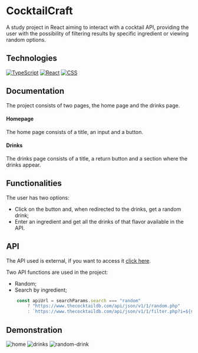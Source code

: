# CocktailCraft

A study project in React aiming to interact with a cocktail API, providing the user with the possibility of filtering results by specific ingredient or viewing random options.
## Technologies

[![TypeScript](https://img.shields.io/badge/TypeScript-007ACC?style=for-the-badge&logo=typescript&logoColor=white)](https://www.typescriptlang.org/)
[![React](https://img.shields.io/badge/React-61DAFB?style=for-the-badge&logo=react&logoColor=white)](https://reactjs.org/)
[![CSS](https://img.shields.io/badge/CSS-1572B6?style=for-the-badge&logo=css3&logoColor=white)](https://developer.mozilla.org/en-US/docs/Web/CSS)


## Documentation

The project consists of two pages, the home page and the drinks page.

#### Homepage
The home page consists of a title, an input and a button.

#### Drinks
The drinks page consists of a title, a return button and a section where the drinks appear.


## Functionalities

The user has two options: 
- Click on the button and, when redirected to the drinks, get a random drink;
- Enter an ingredient and get all the drinks of that flavor available in the API.


## API
The API used is external, if you want to access it [click here](https://www.thecocktaildb.com/api.php).

Two API functions are used in the project:
- Random;
- Search by ingredient;

```Typescript
    const apiUrl = searchParams.search === "random"
        ? "https://www.thecocktaildb.com/api/json/v1/1/random.php"
        : `https://www.thecocktaildb.com/api/json/v1/1/filter.php?i=${searchParams.search}`;
``` 



## Demonstration

![home](https://github.com/Ismael-Moreira-Kt/CocktailCraft/assets/154206380/cd34ff64-1714-4afe-a6eb-dccd5c59e317)
![drinks](https://github.com/Ismael-Moreira-Kt/CocktailCraft/assets/154206380/fa9e4045-901d-4331-ade3-95b42097f1d0)
![random-drink](https://github.com/Ismael-Moreira-Kt/CocktailCraft/assets/154206380/b143db95-c067-40b5-89f1-8038fe82aeec)
